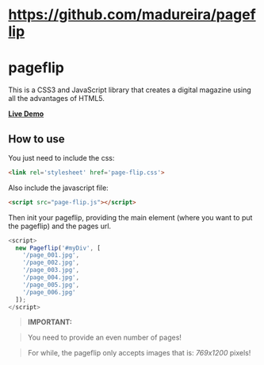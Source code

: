 # https://github.com/madureira/pageflip
# pageflip
This is a CSS3 and JavaScript library that creates a digital magazine using all the advantages of HTML5.

**[Live Demo](https://madureira.github.io/pageflip/)**

## How to use
You just need to include the css:
```html
<link rel='stylesheet' href='page-flip.css'>
```
Also include the javascript file:
```html
<script src="page-flip.js"></script>
```

Then init your pageflip, providing the main element (where you want to put the pageflip) and the pages url.

```js
<script>
  new Pageflip('#myDiv', [
    '/page_001.jpg',
    '/page_002.jpg',
    '/page_003.jpg',
    '/page_004.jpg',
    '/page_005.jpg',
    '/page_006.jpg'
  ]);
</script>
```

> **IMPORTANT:**

> You need to provide an even number of pages!

> For while, the pageflip only accepts images that is: *769x1200* pixels!
